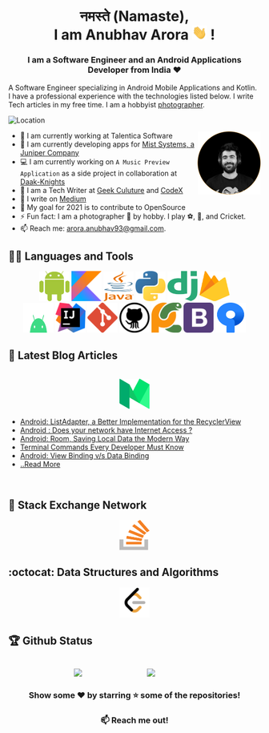 <h1 align="center"> नमस्ते (Namaste), <br> I am Anubhav Arora <img src="https://raw.githubusercontent.com/ABSphreak/ABSphreak/master/gifs/Hi.gif" width="30px"> ! </h1>

<h3 align="center">I am a Software Engineer and an Android Applications Developer from India ❤</h3>

A Software Engineer specializing in Android Mobile Applications and Kotlin. I have a professional experience with the technologies listed below. I write Tech articles in my free time. I am a hobbyist [photographer](https://unsplash.com/@_anubhavarora).

![Location](https://img.shields.io/badge/Location-Dehradun-F6891F)


<img width="25%" align="right" alt="Github Image" src="https://github.com/aroranubhav/aroranubhav/blob/readme_upgradation/media/profile.png" />

- 🔭 I am currently working at Talentica Software
- :iphone: I am currently developing apps for [Mist Systems, a Juniper Company](https://github.com/mistsys)
- :computer: I am currently working on `A Music Preview Application` as a side project in collaboration at [Daak-Knights](https://github.com/Daak-Knights)
- :bookmark_tabs: I am a Tech Writer at [Geek Culuture](https://medium.com/geekculture) and [CodeX](https://medium.com/codex) 
- :scroll: I write on [Medium](https://anubhav-arora.medium.com) 
- :goal_net: My goal for 2021 is to contribute to OpenSource
- ⚡ Fun fact: I am a photographer 📸 by hobby. I play :soccer:, :8ball:, and Cricket.
- 📫 Reach me: arora.anubhav93@gmail.com.


## 👨‍💻 Languages and Tools

<div align="center">
  
<img src="https://github.com/aroranubhav/aroranubhav/blob/readme_upgradation/logos/android.svg" height="60" width="60">
<img src="https://github.com/aroranubhav/aroranubhav/blob/readme_upgradation/logos/kotlin.svg" height="60" width="60">
<img src="https://github.com/aroranubhav/aroranubhav/blob/readme_upgradation/logos/java.svg" height="60" width="60">
<img src="https://github.com/aroranubhav/aroranubhav/blob/readme_upgradation/logos/python.svg" height="60" width="60">
<img src="https://github.com/aroranubhav/aroranubhav/blob/readme_upgradation/logos/django.svg" height="60" width="60">
<img src="https://github.com/aroranubhav/aroranubhav/blob/readme_upgradation/logos/firebase.svg" height="60" width="60">

<br>


<img src="https://github.com/aroranubhav/aroranubhav/blob/readme_upgradation/logos/android_studio.svg" height="60" width="60">
<img src="https://github.com/aroranubhav/aroranubhav/blob/readme_upgradation/logos/intellij.svg" height="60" width="60">
<img src="https://github.com/aroranubhav/aroranubhav/blob/readme_upgradation/logos/git.svg" height="60" width="60">
<img src="https://github.com/aroranubhav/aroranubhav/blob/readme_upgradation/logos/github.svg" height="60" width="60">
<img src="https://github.com/aroranubhav/aroranubhav/blob/readme_upgradation/logos/pycharm.svg" height="60" width="60">
<img src="https://github.com/aroranubhav/aroranubhav/blob/readme_upgradation/logos/bootstrap.svg" height="60" width="60">
<img src="https://github.com/aroranubhav/aroranubhav/blob/readme_upgradation/logos/sourcetree.svg" height="60" width="60">

<br>

</div>


## 📘 Latest Blog Articles

<br>
<div align="center">

<img src="https://github.com/aroranubhav/aroranubhav/blob/readme_upgradation/logos/medium.svg" height="60" width="60"> 
</div>

<!-- BLOG-POST-LIST:START -->
- [Android: ListAdapter, a Better Implementation for the RecyclerView](https://medium.com/geekculture/android-listadapter-a-better-implementation-for-the-recyclerview-1af1826a7d21)
- [Android : Does your network have Internet Access ?](https://medium.com/geekculture/android-does-your-network-have-internet-access-d1468a5412ac)
- [Android: Room, Saving Local Data the Modern Way](https://medium.com/codex/android-room-saving-local-data-the-modern-way-b5f5f0e8b423)
- [Terminal Commands Every Developer Must Know](https://medium.com/codex/terminal-commands-every-developer-must-know-bc02021c12c8)
- [Android: View Binding v/s Data Binding](https://medium.com/geekculture/android-view-binding-v-s-data-binding-5862a27524e9)
- [..Read More](https://anubhav-arora.medium.com/)

<br >

## :speech_balloon: Stack Exchange Network

<div align="center">

 [<img src="https://github.com/aroranubhav/aroranubhav/blob/readme_upgradation/logos/stackoverflow.svg" height="60" width="60">](https://stackoverflow.com/users/4724710/anubhav)

 </div>

 ## :octocat: Data Structures and Algorithms

<div align="center">

 [<img src="https://github.com/aroranubhav/aroranubhav/blob/readme_upgradation/logos/leetcode.png" height="60" width="60">](https://leetcode.com/_anubhavarora/)

 </div>


## 🏆 Github Status

<br>

<div align="center">
<img  src="https://github-readme-stats.vercel.app/api?username=aroranubhav&show_icons=true&theme=great-gatsby&count_private=true&hide_border=true" width="45%" align="right" >

<img  src="https://github-readme-streak-stats.herokuapp.com/?user=aroranubhav&theme=great-gatsby&hide_border=true" width="45%" >
</div>

<div align="center">

### Show some ❤️ by starring ⭐ some of the repositories!

### :mailbox: Reach me out!

<!--  
[<img src="https://img.shields.io/badge/linkedin-%230077B5.svg?&style=for-the-badge&logo=linkedin&logoColor=white">](https://www.linkedin.com/in/)
[<img src="https://img.shields.io/badge/Mail-BB001B.svg?&style=for-the-badge&logo=gmail&logoColor=white">](mailto:"")
[<img src="https://img.shields.io/badge/instagram-%23E4405F.svg?&style=for-the-badge&logo=instagram&logoColor=white">](https://www.instagram.com/)

[<img src="https://img.shields.io/badge/Twitter-1ca0f1.svg?&style=for-the-badge&logo=twitter&logoColor=white">](https://twitter.com/)
[<img src="https://img.shields.io/badge/facebook-%231877F2.svg?&style=for-the-badge&logo=facebook&logoColor=white">](https://www.facebook.com/)
-->


</div>
